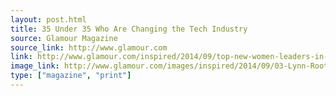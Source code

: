 ```yaml
---
layout: post.html
title: 35 Under 35 Who Are Changing the Tech Industry
source: Glamour Magazine
source_link: http://www.glamour.com
link: http://www.glamour.com/inspired/2014/09/top-new-women-leaders-in-technology/24
image_link: http://www.glamour.com/images/inspired/2014/09/03-Lynn-Root-w724.jpg
type: ["magazine", "print"]
---
```

